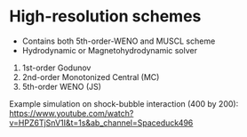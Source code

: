 # High-resolution schemes
- Contains both 5th-order-WENO and MUSCL scheme
- Hydrodynamic or Magnetohydrodynamic solver

1. 1st-order Godunov
2. 2nd-order Monotonized Central (MC) 
3. 5th-order WENO (JS)


Example simulation on shock-bubble interaction (400 by 200): 
https://www.youtube.com/watch?v=HPZ6TjSnV1I&t=1s&ab_channel=Spaceduck496

